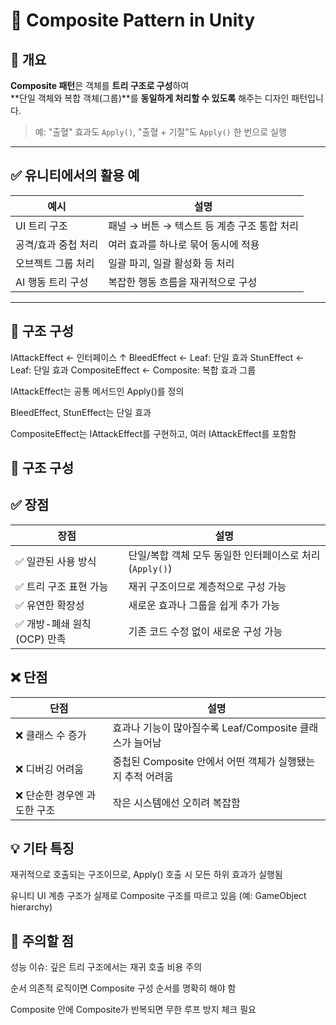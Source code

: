 # 🌳 Composite Pattern in Unity

## 📖 개요

**Composite 패턴**은 객체를 **트리 구조로 구성**하여  
**단일 객체와 복합 객체(그룹)**를 **동일하게 처리할 수 있도록** 해주는 디자인 패턴입니다.

> 예: "출혈" 효과도 `Apply()`, "출혈 + 기절"도 `Apply()` 한 번으로 실행

---

## ✅ 유니티에서의 활용 예

| 예시                            | 설명 |
|----------------------------------|------|
| UI 트리 구조                     | 패널 → 버튼 → 텍스트 등 계층 구조 통합 처리
| 공격/효과 중첩 처리              | 여러 효과를 하나로 묶어 동시에 적용
| 오브젝트 그룹 처리               | 일괄 파괴, 일괄 활성화 등 처리
| AI 행동 트리 구성                | 복잡한 행동 흐름을 재귀적으로 구성

---

## 🧩 구조 구성

IAttackEffect         ← 인터페이스
   ↑
BleedEffect           ← Leaf: 단일 효과
StunEffect            ← Leaf: 단일 효과
CompositeEffect       ← Composite: 복합 효과 그룹

IAttackEffect는 공통 메서드인 Apply()를 정의

BleedEffect, StunEffect는 단일 효과

CompositeEffect는 IAttackEffect를 구현하고, 여러 IAttackEffect를 포함함

## 🧩 구조 구성

## ✅ 장점
| 장점                 | 설명                                    |
| ------------------ | ------------------------------------- |
| ✅ 일관된 사용 방식        | 단일/복합 객체 모두 동일한 인터페이스로 처리 (`Apply()`) |
| ✅ 트리 구조 표현 가능      | 재귀 구조이므로 계층적으로 구성 가능                  |
| ✅ 유연한 확장성          | 새로운 효과나 그룹을 쉽게 추가 가능                  |
| ✅ 개방-폐쇄 원칙(OCP) 만족 | 기존 코드 수정 없이 새로운 구성 가능                 |

## ❌ 단점
| 단점               | 설명                                    |
| ---------------- | ------------------------------------- |
| ❌ 클래스 수 증가       | 효과나 기능이 많아질수록 Leaf/Composite 클래스가 늘어남 |
| ❌ 디버깅 어려움        | 중첩된 Composite 안에서 어떤 객체가 실행됐는지 추적 어려움 |
| ❌ 단순한 경우엔 과도한 구조 | 작은 시스템에선 오히려 복잡함                      |

## 💡 기타 특징
재귀적으로 호출되는 구조이므로, Apply() 호출 시 모든 하위 효과가 실행됨

유니티 UI 계층 구조가 실제로 Composite 구조를 따르고 있음 (예: GameObject hierarchy)

## 🚨 주의할 점
성능 이슈: 깊은 트리 구조에서는 재귀 호출 비용 주의

순서 의존적 로직이면 Composite 구성 순서를 명확히 해야 함

Composite 안에 Composite가 반복되면 무한 루프 방지 체크 필요